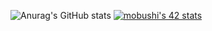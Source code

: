 ![Anurag's GitHub stats](https://github-readme-stats.vercel.app/api?username=maobushi)
[![mobushi's 42 stats](https://badge.mediaplus.ma/greenbinary/mobushi?1337Badge=off&UM6P=off)](https://github.com/oakoudad/badge42)
